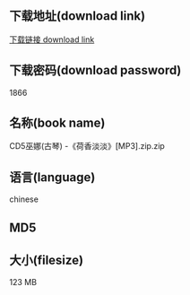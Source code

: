 ## 下载地址(download link)
[下载链接 download link](https://tutu365.netlify.app/?s=CD5%E5%B7%AB%E5%A8%9C%28%E5%8F%A4%E7%90%B4%29+-%E3%80%8A%E8%8D%B7%E9%A6%99%E6%B7%A1%E6%B7%A1%E3%80%8B%5BMP3%5D.zip)

## 下载密码(download password)
1866

## 名称(book name)
CD5巫娜(古琴) -《荷香淡淡》[MP3].zip.zip

## 语言(language)
chinese

## MD5


## 大小(filesize)
123 MB
